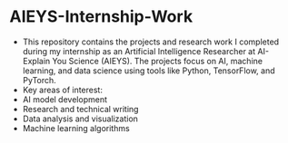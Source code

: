 # AIEYS-Internship-Work
 - This repository contains the projects and research work I completed during my internship as an Artificial Intelligence Researcher at AI-Explain You Science (AIEYS). The projects focus on AI, machine
  learning, and data science using tools like Python, TensorFlow, and PyTorch.
 - Key areas of interest:
  - AI model development
  - Research and technical writing
  - Data analysis and visualization
  - Machine learning algorithms
